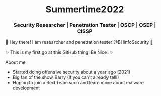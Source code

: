 
<h1 align="center"><b>Summertime2022</b></h1>
<h3 align="center">Security Researcher | Penetration Tester | OSCP | OSEP | CISSP </h3>

👋 Hey there! I am researcher and penetration tester @BHinfoSecurity 👋

✨ This is my first go at this GitHub thing! Be Nice! ✨

About me:

- Started doing offensive security about a year ago (2021)
- Big fan of the show Barry (If you can't already tell!)
- Hoping to join a Red Team soon and learn more about malware development



<!---
Summertime2022/Summertime2022 is a ✨ special ✨ repository because its `README.md` (this file) appears on your GitHub profile.
You can click the Preview link to take a look at your changes.
--->
